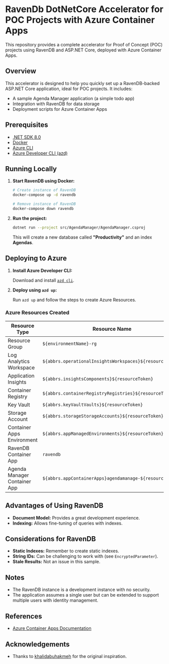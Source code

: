 # RavenDb DotNetCore Accelerator for POC Projects with Azure Container Apps

This repository provides a complete accelerator for Proof of Concept (POC) projects using RavenDB and ASP.NET Core, deployed with Azure Container Apps.

## Overview

This accelerator is designed to help you quickly set up a RavenDB-backed ASP.NET Core application, ideal for POC projects. It includes:

- A sample Agenda Manager application (a simple todo app)
- Integration with RavenDB for data storage
- Deployment scripts for Azure Container Apps

## Prerequisites

- [.NET SDK 8.0](https://dotnet.microsoft.com/download/dotnet/8.0)
- [Docker](https://www.docker.com/get-started)
- [Azure CLI](https://docs.microsoft.com/en-us/cli/azure/install-azure-cli)
- [Azure Developer CLI (azd)](https://learn.microsoft.com/en-us/azure/developer/azure-developer-cli/install-azd)

## Running Locally

1. **Start RavenDB using Docker:**

    ```bash
    # Create instance of RavenDB
    docker-compose up -d ravendb

    # Remove instance of RavenDB
    docker-compose down ravendb
    ```

2. **Run the project:**

    ```bash
    dotnet run --project src/AgendaManager/AgendaManager.csproj
    ```

    This will create a new database called **"Productivity"** and an index **Agendas**.

## Deploying to Azure

1. **Install Azure Developer CLI:**

    Download and install [`azd cli`](https://learn.microsoft.com/en-us/azure/developer/azure-developer-cli/install-azd).

2. **Deploy using `azd up`:**

    Run `azd up` and follow the steps to create Azure Resources.

### Azure Resources Created

| Resource Type                | Resource Name                                      |
|------------------------------|----------------------------------------------------|
| Resource Group               | `${environmentName}-rg`                            |
| Log Analytics Workspace      | `${abbrs.operationalInsightsWorkspaces}${resourceToken}` |
| Application Insights         | `${abbrs.insightsComponents}${resourceToken}`      |
| Container Registry           | `${abbrs.containerRegistryRegistries}${resourceToken}` |
| Key Vault                    | `${abbrs.keyVaultVaults}${resourceToken}`          |
| Storage Account              | `${abbrs.storageStorageAccounts}${resourceToken}`  |
| Container Apps Environment   | `${abbrs.appManagedEnvironments}${resourceToken}`  |
| RavenDB Container App        | `ravendb`                                          |
| Agenda Manager Container App | `${abbrs.appContainerApps}agendamanage-${resourceToken}` |

## Advantages of Using RavenDB

- **Document Model:** Provides a great development experience.
- **Indexing:** Allows fine-tuning of queries with indexes.

## Considerations for RavenDB

- **Static Indexes:** Remember to create static indexes.
- **String IDs:** Can be challenging to work with (see `EncryptedParameter`).
- **Stale Results:** Not an issue in this sample.

## Notes

- The RavenDB instance is a development instance with no security.
- The application assumes a single user but can be extended to support multiple users with identity management.

## References

- [Azure Container Apps Documentation](https://learn.microsoft.com/en-us/azure/templates/microsoft.app/2023-05-01/containerapps?pivots=deployment-language-bicep)

## Acknowledgements

- Thanks to [khalidabuhakmeh](https://github.com/khalidabuhakmeh/RavenDBAgendaManager) for the original inspiration.
